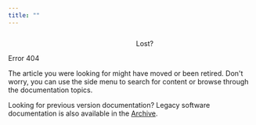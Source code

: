 ```yaml
---
title: ""
---
```


<div class="flex align-center justify-center">
    <div class="gdoc-error__message">                 
        <div class="gdoc-error__line gdoc-error__title" style="display:flex;justify-content:center;align-items:center;"><svg class="icon gdoc_cloud_off" style="width:3em;height:3em;padding-right:.75rem;"><use xlink:href="#gdoc_cloud_off"></use></svg>Lost?</div>
            <div class="gdoc-error__line gdoc-error__code">Error 404</div>
            <div class="gdoc-error__line gdoc-error__help">
            <p>The article you were looking for might have moved or been retired. Don't worry, you can use the side menu to search for content or browse through the documentation topics.</p>
            <p>Looking for previous version documentation? Legacy software documentation is also available in the <a href="https://www.truenas.com/docs/archive/">Archive</a>.</p>
        </div>
    </div>
</div>